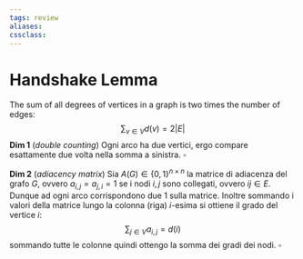 ```yaml
---
tags: review
aliases:
cssclass:
---
```

 
# Handshake Lemma
The sum of all degrees of vertices in a graph is two times the number of edges:
$$
\sum_{v\in V} d(v) = 2 \vert E \vert
$$
**Dim 1** (_double counting_) Ogni arco ha due vertici, ergo compare esattamente due volta nella somma a sinistra. $\square$

**Dim 2** (_adiacency matrix_) Sia $A(G) \in \{0,1\}^{n\times n}$ la matrice di adiacenza del grafo $G$, ovvero $a_{i,j} = a_{j,i} = 1$ se i nodi $i,j$ sono collegati, ovvero $ij \in E$. Dunque ad ogni arco corrispondono due $1$ sulla matrice. Inoltre sommando i valori della matrice lungo la colonna (riga) $i$-esima si ottiene il grado del vertice $i$:
$$
\sum_{j \in V} a_{i,j} = d(i)
$$
sommando tutte le colonne quindi ottengo la somma dei gradi dei nodi. $\square$

